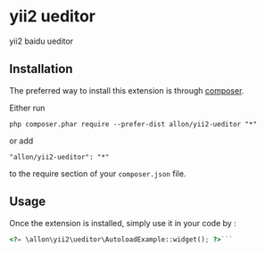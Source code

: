 yii2 ueditor
============
yii2 baidu ueditor

Installation
------------

The preferred way to install this extension is through [composer](http://getcomposer.org/download/).

Either run

```
php composer.phar require --prefer-dist allon/yii2-ueditor "*"
```

or add

```
"allon/yii2-ueditor": "*"
```

to the require section of your `composer.json` file.


Usage
-----

Once the extension is installed, simply use it in your code by  :

```php
<?= \allon\yii2\ueditor\AutoloadExample::widget(); ?>```